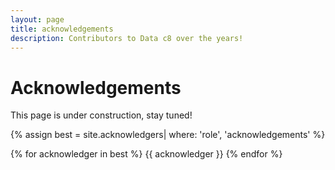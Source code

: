 ```yaml
---
layout: page
title: acknowledgements
description: Contributors to Data c8 over the years!
---
```


# Acknowledgements 

This page is under construction, stay tuned!

{% assign best = site.acknowledgers| where: 'role', 'acknowledgements' %}

<div class="role flex">
{% for acknowledger in best %}
{{ acknowledger }}
{% endfor %}
</div>